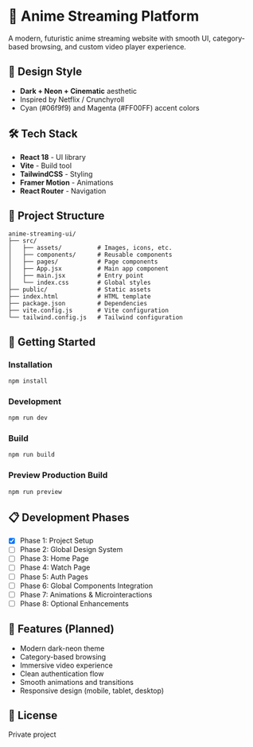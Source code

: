 # 🎌 Anime Streaming Platform

A modern, futuristic anime streaming website with smooth UI, category-based browsing, and custom video player experience.

## 🎨 Design Style
- **Dark + Neon + Cinematic** aesthetic
- Inspired by Netflix / Crunchyroll
- Cyan (#06f9f9) and Magenta (#FF00FF) accent colors

## 🛠️ Tech Stack
- **React 18** - UI library
- **Vite** - Build tool
- **TailwindCSS** - Styling
- **Framer Motion** - Animations
- **React Router** - Navigation

## 📁 Project Structure
```
anime-streaming-ui/
├── src/
│   ├── assets/          # Images, icons, etc.
│   ├── components/      # Reusable components
│   ├── pages/           # Page components
│   ├── App.jsx          # Main app component
│   ├── main.jsx         # Entry point
│   └── index.css        # Global styles
├── public/              # Static assets
├── index.html           # HTML template
├── package.json         # Dependencies
├── vite.config.js       # Vite configuration
└── tailwind.config.js   # Tailwind configuration
```

## 🚀 Getting Started

### Installation
```bash
npm install
```

### Development
```bash
npm run dev
```

### Build
```bash
npm run build
```

### Preview Production Build
```bash
npm run preview
```

## 📋 Development Phases
- [x] Phase 1: Project Setup
- [ ] Phase 2: Global Design System
- [ ] Phase 3: Home Page
- [ ] Phase 4: Watch Page
- [ ] Phase 5: Auth Pages
- [ ] Phase 6: Global Components Integration
- [ ] Phase 7: Animations & Microinteractions
- [ ] Phase 8: Optional Enhancements

## 🎯 Features (Planned)
- Modern dark-neon theme
- Category-based browsing
- Immersive video experience
- Clean authentication flow
- Smooth animations and transitions
- Responsive design (mobile, tablet, desktop)

## 📝 License
Private project
